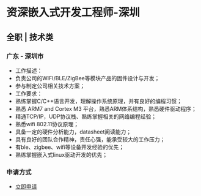 
# 资深嵌入式开发工程师-深圳
## 全职  |  技术类
### 广东 - 深圳市

- 工作描述：
- 负责公司的WIFI/BLE/ZigBee等模块产品的固件设计与开发；
- 参与制定公司相关技术方案；
- 工作要求：
- 熟练掌握C/C++语言开发，理解操作系统原理，并有良好的编程习惯；
- 熟悉 ARM7 and Cortex M3 平台，熟悉ARM体系结构，熟悉硬件驱动程序；
- 精通TCP/IP，UDP协议栈、熟练掌握相关的网络编程经验；
- 熟悉wifi 802.11协议原理；
- 具备一定的硬件分析能力，datasheet阅读能力；
- 具有良好的团队合作精神，责任心强，能承受较大的工作压力；
- 有ble、zigbee、wifi等设备开发经验的优先；
- 熟练掌握嵌入式linux驱动开发的优先；
### 申请方式
- <a href="mailto:hr@tuya.com?subject=求职简历-资深嵌入式开发工程师-深圳-来自GitHub">立即申请</a>